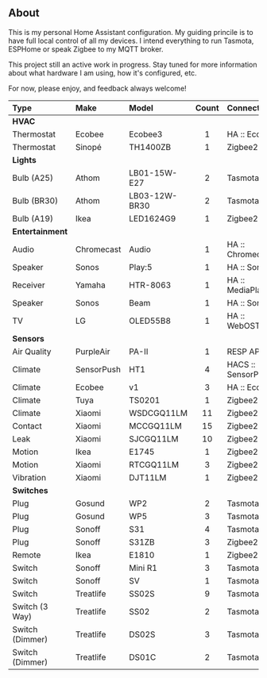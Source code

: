 ## About

This is my personal Home Assistant configuration. My guiding princile is to have
full local control of all my devices. I intend everything to run Tasmota, 
ESPHome or speak Zigbee to my MQTT broker.

This project still an active work in progress. Stay tuned for more information about
what hardware I am using, how it's configured, etc.

For now, please enjoy, and feedback always welcome!

| Type              | Make       | Model         | Count | Connectivity       |
| :---              | :---       | :---          | :--:  | :--                |
| **HVAC**          |
| Thermostat        | Ecobee     | Ecobee3       | 1     | HA :: Ecobee       |
| Thermostat        | Sinopé     | TH1400ZB      | 1     | Zigbee2MQTT        |
| **Lights**        |
| Bulb (A25)        | Athom      | LB01-15W-E27  | 2     | Tasmota            |
| Bulb (BR30)       | Athom      | LB03-12W-BR30 | 2     | Tasmota            |
| Bulb (A19)        | Ikea       | LED1624G9     | 1     | Zigbee2MQTT        |
| **Entertainment** |
| Audio             | Chromecast | Audio         | 1     | HA :: Chromecast   |
| Speaker           | Sonos      | Play:5        | 1     | HA :: Sonos        |
| Receiver          | Yamaha     | HTR-8063      | 1     | HA :: MediaPlayers |
| Speaker           | Sonos      | Beam          | 1     | HA :: Sonos        |
| TV                | LG         | OLED55B8      | 1     | HA :: WebOSTV      |
| **Sensors**       |
| Air Quality       | PurpleAir  | PA-II         | 1     | RESP API           |
| Climate           | SensorPush | HT1           | 4     | HACS :: SensorPush |
| Climate           | Ecobee     | v1            | 3     | HA :: Ecobee       |
| Climate           | Tuya       | TS0201        | 1     | Zigbee2MQTT        |
| Climate           | Xiaomi     | WSDCGQ11LM    | 11    | Zigbee2MQTT        |
| Contact           | Xiaomi     | MCCGQ11LM     | 15    | Zigbee2MQTT        |
| Leak              | Xiaomi     | SJCGQ11LM     | 10    | Zigbee2MQTT        |
| Motion            | Ikea       | E1745         | 1     | Zigbee2MQTT        |
| Motion            | Xiaomi     | RTCGQ11LM     | 3     | Zigbee2MQTT        |
| Vibration         | Xiaomi     | DJT11LM       | 1     | Zigbee2MQTT        |
| **Switches**      |
| Plug              | Gosund     | WP2           | 2     | Tasmota            |
| Plug              | Gosund     | WP5           | 3     | Tasmota            |
| Plug              | Sonoff     | S31           | 4     | Tasmota            |
| Plug              | Sonoff     | S31ZB         | 3     | Zigbee2MQTT        |
| Remote            | Ikea       | E1810         | 1     | Zigbee2MQTT        |
| Switch            | Sonoff     | Mini R1       | 3     | Tasmota            |
| Switch            | Sonoff     | SV            | 1     | Tasmota            |
| Switch            | Treatlife  | SS02S         | 9     | Tasmota            |
| Switch (3 Way)    | Treatlife  | SS02          | 2     | Tasmota            |
| Switch (Dimmer)   | Treatlife  | DS02S         | 3     | Tasmota            |
| Switch (Dimmer)   | Treatlife  | DS01C         | 2     | Tasmota            |